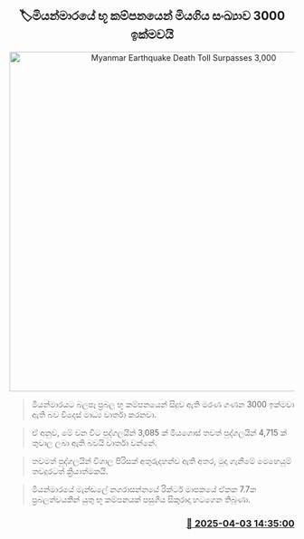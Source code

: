 <p align='center'><b><h2 align='center' title='Myanmar Earthquake Death Toll Surpasses 3,000'>🏷මියන්මාරයේ භූ කම්පනයෙන් මියගිය සංඛ්‍යාව 3000 ඉක්මවයි</h2></b></p>
<p align='center'><img src='https://helakuru.sgp1.cdn.digitaloceanspaces.com/esana/images/lib/miyanmar-death-4.jpg' width='600' alt='Myanmar Earthquake Death Toll Surpasses 3,000'></p>

> මියන්මාරයට බලපෑ ප්‍රබල භූ කම්පනයෙන් සිදුව ඇති මරණ ගණන 3000 ඉක්මවා ඇති බව විදෙස් මාධ්‍ය වාර්තා කරනවා.

> ඒ අනුව, මේ වන විට පුද්ගලයින් 3,085 ක් මියගොස් තවත් පුද්ගලයින් 4,715 ක් තුවාල ලබා ඇති බවයි වාර්තා වන්නේ.

> තවමත් පුද්ගලයින් විශාල ‍පිරිසක් අතුරුදහන්ව ඇති අතර, මුදා ගැනීමේ මෙහෙයුම් තවදුරටත් ක්‍රියාත්මකයි.

> මියන්මාරයේ මැන්ඩලේ නගරාසන්නයේ රික්ටර් මාපකයේ ඒකක 7.7ක ප්‍රබලත්වයකින් යුතු භූ කම්පනයක් පසුගිය සිකුරාදා හටගෙන තිබුණා.



<h3 align='right'><a href='https://www.helakuru.lk/esana/p/108900/'>📅 2025-04-03 14:35:00</a></h3>
